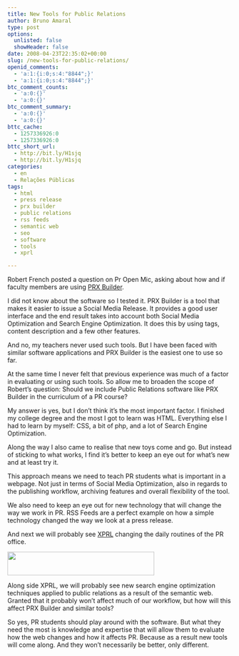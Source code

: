 ```yaml
---
title: New Tools for Public Relations
author: Bruno Amaral
type: post
options:
  unlisted: false
  showHeader: false
date: 2008-04-23T22:35:02+00:00
slug: /new-tools-for-public-relations/
openid_comments:
  - 'a:1:{i:0;s:4:"8844";}'
  - 'a:1:{i:0;s:4:"8844";}'
btc_comment_counts:
  - 'a:0:{}'
  - 'a:0:{}'
btc_comment_summary:
  - 'a:0:{}'
  - 'a:0:{}'
bttc_cache:
  - 1257336926:0
  - 1257336926:0
bttc_short_url:
  - http://bit.ly/H1sjq
  - http://bit.ly/H1sjq
categories:
  - en
  - Relações Públicas
tags:
  - html
  - press release
  - prx builder
  - public relations
  - rss feeds
  - semantic web
  - seo
  - software
  - tools
  - xprl

---
```

Robert French posted a question on Pr Open Mic, asking about how and if faculty members are using [PRX Builder][1].

I did not know about the software so I tested it. PRX Builder is a tool that makes it easier to issue a Social Media Release. It provides a good user interface and the end result takes into account both Social Media Optimization and Search Engine Optimization. It does this by using tags, content description and a few other features.

And no, my teachers never used such tools. But I have been faced with similar software applications and PRX Builder is the easiest one to use so far.

At the same time I never felt that previous experience was much of a factor in evaluating or using such tools. So allow me to broaden the scope of Robert&#8217;s question: Should we include Public Relations software like PRX Builder in the curriculum of a PR course?

My answer is yes, but I don&#8217;t think it&#8217;s the most important factor. I finished my college degree and the most I got to learn was HTML. Everything else I had to learn by myself: CSS, a bit of php, and a lot of Search Engine Optimization.

Along the way I also came to realise that new toys come and go. But instead of sticking to what works, I find it&#8217;s better to keep an eye out for what&#8217;s new and at least try it.

This approach means we need to teach PR students what is important in a webpage. Not just in terms of Social Media Optimization, also in regards to the publishing workflow, archiving features and overall flexibility of the tool.

We also need to keep an eye out for new technology that will change the way we work in PR. RSS Feeds are a perfect example on how a simple technology changed the way we look at a press release.

And next we will probably see [XPRL][2] changing the daily routines of the PR office.

[<img class="alignnone size-full wp-image-693" title="logo_new_icon" src="/wp-content/uploads/2008/04/logo_new_icon1.gif" alt="" width="329" height="53" />][2]

Along side XPRL, we will probably see new search engine optimization techniques applied to public relations as a result of the semantic web. Granted that it probably won&#8217;t affect much of our workflow, but how will this affect PRX Builder and similar tools?

So yes, PR students should play around with the software. But what they need the most is knowledge and expertise that will allow them to evaluate how the web changes and how it affects PR. Because as a result new tools will come along. And they won&#8217;t necessarily be better, only different.

 [1]: http://www.prxbuilder.com/x2/
 [2]: http://www.xprl.org/
